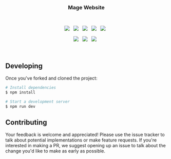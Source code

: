 <br>

<h3 align="center">
    Mage Website
</h3>

<br>

<p align="center">
    <a href="https://github.com/CodeCrowCorp/mage-website"><img src="https://img.shields.io/github/v/release/CodeCrowCorp/mage-website?color=%23ff00a0&include_prereleases&label=version&sort=semver"></a>
    &nbsp;
    <a href="https://github.com/CodeCrowCorp/mage-website"><img src="https://img.shields.io/badge/built_with-svelte-FF3E00.svg"></a>
    &nbsp;
    <a href="https://github.com/CodeCrowCorp/mage-website/actions"><img src="https://github.com/CodeCrowCorp/cro-website-sv/actions/workflows/ci-prod.yml/badge.svg"></a>
    &nbsp;
    <a href="https://codecov.io/gh/CodeCrowCorp/mage-website/"><img src="https://codecov.io/gh/CodeCrowCorp/mage-website/branch/main/graph/badge.svg"></a>
    &nbsp;
    <a href="https://dependabot.com/"><img src="https://img.shields.io/badge/dependabot-enabled-025e8c?logo=Dependabot"></a>
    &nbsp;
</p>

<p align="center">
    <a href="https://github.com/CodeCrowCorp/mage-website/blob/main/LICENSE.md"><img src="https://img.shields.io/badge/license-GPL3.0-00bfff.svg"></a>
    &nbsp;
	<a href="https://discord.gg/cFkWepZfwc"><img src="https://img.shields.io/discord/766681806463303680?label=discord&color=5a66f6"></a>
	&nbsp;
    <a href="https://twitter.com/CodeCrowCorp"><img src="https://img.shields.io/badge/twitter-follow_us-1d9bf0.svg"></a>
    &nbsp;
</p>

<br>

## Developing

Once you've forked and cloned the project:

```sh
# Install dependencies
$ npm install

# Start a development server
$ npm run dev
```

## Contributing

Your feedback is welcome and appreciated! Please use the issue tracker to talk about potential implementations or make feature requests. If you're interested in making a PR, we suggest opening up an issue to talk about the change you'd like to make as early as possible.
